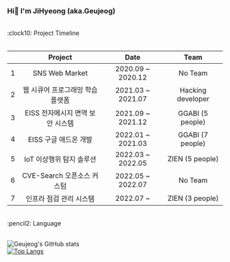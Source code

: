 ### Hi👋 I'm JiHyeong (aka.Geujeog)
<br>
<bold> :clock10: Project Timeline </bold> <br><br>

|   |                     **Project**                    |      **Date**     |      **Team**     |
|:-:|:--------------------------------------------------:|:-----------------:|:-----------------:|
| 1 |                   SNS Web Market                   | 2020.09 ~ 2020.12 |      No Team      |
| 2 |             웹 시큐어 프로그래밍 학습 플랫폼         | 2021.03 ~ 2021.07 | Hacking developer |
| 3 |             EISS 전자메시지 면역 보안 시스템         | 2021.09 ~ 2021.12 |  GGABI (5 people) |
| 4 |                  EISS 구글 애드온 개발              | 2022.01 ~ 2021.03 |  GGABI (7 people) |
| 5 |                IoT 이상행위 탐지 솔루션             | 2022.03 ~ 2022.05 |  ZIEN (5 people)  |
| 6 |               CVE-Search 오픈소스 커스텀            | 2022.05 ~ 2022.07 |      No Team      |
| 7 |                인프라 점검 관리 시스템              |     2022.07 ~     |  ZIEN (3 people)  |

<br>
<bold> :pencil2: Language </bold> <br><br>

![Geujeog's GitHub stats](https://github-readme-stats.vercel.app/api?username=geujeog&theme=vue&show_icons=true)
<br>
[![Top Langs](https://github-readme-stats.vercel.app/api/top-langs/?username=geujeog&layout=compact)](https://github.com/geujeog/github-readme-stats)
<br>
